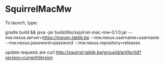 # SquirrelMacMw
To launch, type:

gradle build && java -jar build/libs/squirrel-mac-mw-0.1.0.jar --mw.nexus.server=https://maven.taktik.be --mw.nexus.username=username --mw.nexus.password=password --mw.nexus.repository=releases

update requests are curl http://squirrel.taktik.be/groupId/artifactId?version=currentVersion
